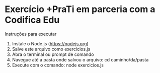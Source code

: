 # Exercício +PraTi em parceria com a Codifica Edu

Instruções para executar
1. Instale o Node.js (https://nodejs.org)
2. Salve este arquivo como exercicios.js
3. Abra o terminal ou prompt de comando
4. Navegue até a pasta onde salvou o arquivo: cd caminho/da/pasta
5. Execute com o comando: node exercicios.js
